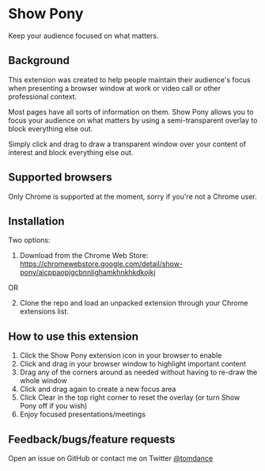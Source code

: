 # Show Pony
Keep your audience focused on what matters.

## Background
This extension was created to help people maintain their audience's focus when presenting a browser window at work or video call or other professional context. 

Most pages have all sorts of information on them. Show Pony allows you to focus your audience on what matters by using a semi-transparent overlay to block everything else out. 

Simply click and drag to draw a transparent window over your content of interest and block everything else out. 

## Supported browsers

Only Chrome is supported at the moment, sorry if you're not a Chrome user. 

## Installation

Two options: 

1. Download from the Chrome Web Store: https://chromewebstore.google.com/detail/show-pony/aicppaopjgcbnnlighamkhnkhkdkojkj

OR

2. Clone the repo and load an unpacked extension through your Chrome extensions list.

## How to use this extension

1. Click the Show Pony extension icon in your browser to enable
2. Click and drag in your browser window to highlight important content
3. Drag any of the corners around as needed without having to re-draw the whole window
4. Click and drag again to create a new focus area
5. Click Clear in the top right corner to reset the overlay (or turn Show Pony off if you wish)
6. Enjoy focused presentations/meetings

## Feedback/bugs/feature requests

Open an issue on GitHub or contact me on Twitter [@tomdance](https://twitter.com/tomdance)
